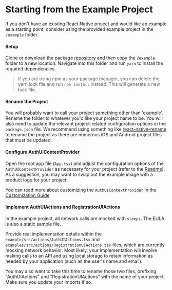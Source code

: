 # Starting from the Example Project

If you don't have an existing React Native project and would like an example as a starting point, consider using the provided example project in the `/example` folder.


#### Setup

Clone or download the package [repository](https://github.com/etn-ccis/blui-react-native-workflows) and then copy the `/example` folder to a new location. Navigate into this folder and run `yarn` to install the required dependencies.

> If you are using npm as your package manager, you can delete the yarn.lock file and run `npm install` instead. This will generate a new lock file.


#### Rename the Project

You will probably want to call your project something other than 'example'. Rename the folder to whatever you'd like your project name to be. You will also need to update the relevant project-related configuration options in the `package.json` file. We recommend using something like [react-native-rename](https://www.npmjs.com/package/react-native-rename) to rename the project as there are numerous iOS and Android project files that must be updated.


#### Configure AuthUIContextProvider

Open the root app file (`App.tsx`) and adjust the configuration options of the `AuthUIContextProvider` as necessary for your project (refer to the [Readme](https://github.com/etn-ccis/blui-react-native-workflows/tree/master/login-workflow/README.md)). As a suggestion, you may want to swap out the example image with a product logo for your project.

You can read more about customizing the `AuthUIContextProvider` in the [Customization Guide](https://github.com/etn-ccis/blui-react-native-workflows/tree/master/login-workflow/docs/customization.md) 


#### Implement AuthUIActions and RegistrationUIActions

In the example project, all network calls are mocked with `sleeps`. The EULA is also a static sample file.

Provide real implementation details within the `example/src/actions/AuthUIActions.tsx` and `examples/src/actions/RegistrationUIActions.tsx` files, which are currently mocking network behavior. Most likely, your implementation will involve making calls to an API and using local storage to retain information as needed by your application (such as the user's name and email).

You may also want to take this time to rename those two files, prefixing "AuthUIActions" and "RegistrationUIActions" with the name of your project. Make sure you update your imports if so.